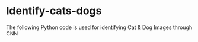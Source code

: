 # Identify-cats-dogs

The following Python code is used for identifying Cat & Dog Images through CNN
